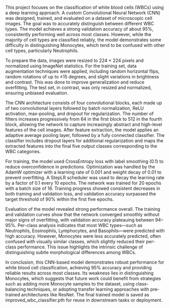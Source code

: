 This project focuses on the classification of white blood cells (WBCs) using a deep learning approach. A custom Convolutional Neural Network (CNN) was designed, trained, and evaluated on a dataset of microscopic cell images. The goal was to accurately distinguish between different WBC types. The model achieves a strong validation accuracy of about 95%, consistently performing well across most classes. However, while the majority of cell types are classified reliably, the model demonstrates some difficulty in distinguishing Monocytes, which tend to be confused with other cell types, particularly Neutrophils.

To prepare the data, images were resized to 224 × 224 pixels and normalized using ImageNet statistics. For the training set, data augmentation techniques were applied, including random horizontal flips, random rotations of up to ±15 degrees, and slight variations in brightness and contrast. This was done to improve generalization and reduce overfitting. The test set, in contrast, was only resized and normalized, ensuring unbiased evaluation.

The CNN architecture consists of four convolutional blocks, each made up of two convolutional layers followed by batch normalization, ReLU activation, max-pooling, and dropout for regularization. The number of filters increases progressively from 64 in the first block to 512 in the fourth block, allowing the network to capture increasingly abstract and high-level features of the cell images. After feature extraction, the model applies an adaptive average pooling layer, followed by a fully connected classifier. The classifier includes dropout layers for additional regularization and maps the extracted features into the final five output classes corresponding to the WBC categories.

For training, the model used CrossEntropy loss with label smoothing (0.1) to reduce overconfidence in predictions. Optimization was handled by the AdamW optimizer with a learning rate of 0.001 and weight decay of 0.01 to prevent overfitting. A StepLR scheduler was used to decay the learning rate by a factor of 0.1 every 10 epochs. The network was trained for 20 epochs with a batch size of 16. Training progress showed consistent decreases in both training and validation loss, and validation accuracy surpassed the target threshold of 90% within the first five epochs.

Evaluation of the model revealed strong performance overall. The training and validation curves show that the network converged smoothly without major signs of overfitting, with validation accuracy plateauing between 94–95%. Per-class analysis indicates that most WBC types—such as Neutrophils, Eosinophils, Lymphocytes, and Basophils—were predicted with high accuracy. However, Monocytes were less accurately predicted, often confused with visually similar classes, which slightly reduced their per-class performance. This issue highlights the intrinsic challenge of distinguishing subtle morphological differences among WBCs.

In conclusion, this CNN-based model demonstrates robust performance for white blood cell classification, achieving 95% accuracy and providing reliable results across most classes. Its weakness lies in distinguishing Monocytes, which suggests that future work could benefit from strategies such as adding more Monocyte samples to the dataset, using class-balancing techniques, or adopting transfer learning approaches with pre-trained architectures like ResNet. The final trained model is saved as improved_wbc_classifier.pth for reuse in downstream tasks or deployment.
